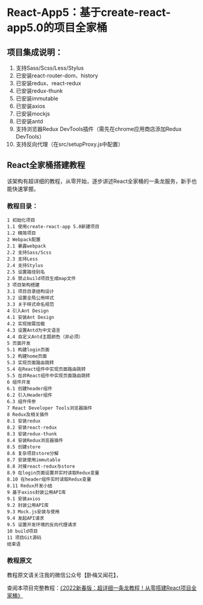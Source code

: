 # React-App5：基于create-react-app5.0的项目全家桶


## 项目集成说明：

1. 支持Sass/Scss/Less/Stylus
2. 已安装react-router-dom、history
3. 已安装redux、react-redux
4. 已安装redux-thunk
5. 已安装immutable
6. 已安装axios
7. 已安装mockjs
8. 已安装antd
9. 支持浏览器Redux DevTools插件（需先在chrome应用商店添加Redux DevTools）
10. 支持反向代理（在src/setupProxy.js中配置）


## React全家桶搭建教程

该架构有超详细的教程，从零开始，逐步讲述React全家桶的一条龙服务，新手也能快速掌握。

### 教程目录：

```
1 初始化项目
1.1 使用create-react-app 5.0新建项目
1.2 精简项目
2 Webpack配置
2.1 暴露webpack
2.2 支持Sass/Scss
2.3 支持Less
2.4 支持Stylus
2.5 设置路径别名
2.6 禁止build项目生成map文件
3 项目架构搭建
3.1 项目目录结构设计
3.2 设置全局公用样式
3.3 关于样式命名规范
4 引入Ant Design
4.1 安装Ant Design
4.2 实现按需加载
4.3 设置Antd为中文语言
4.4 自定义Antd主题颜色（非必须）
5 页面开发
5.1 构建login页面
5.2 构建home页面
5.3 实现页面路由跳转
5.4 在React组件中实现页面路由跳转
5.5 在非React组件中实现页面路由跳转
6 组件开发
6.1 创建header组件
6.2 引入Header组件
6.3 组件传参
7 React Developer Tools浏览器插件
8 Redux及相关插件
8.1 安装redux
8.2 安装react-redux
8.3 安装redux-thunk
8.4 安装Redux浏览器插件
8.5 创建store
8.6 复杂项目store分解
8.7 安装使用immutable
8.8 对接react-redux与store
8.9 在login页面设置并实时读取Redux变量
8.10 在header组件实时读取Redux变量
8.11 Redux开发小结
9 基于axios封装公用API库
9.1 安装axios
9.2 封装公用API库
9.3 Mock.js安装与使用
9.4 发起API请求
9.5 设置开发环境的反向代理请求
10 build项目
11 项目Git源码
结束语
```

### 教程原文

教程原文请关注我的微信公众号【卧梅又闻花】，

查阅本项目完整教程：[《2022新春版：超详细一条龙教程！从零搭建React项目全家桶》](https://mp.weixin.qq.com/s/LaB4Mzm4E6GvHGzcgihh9g)
